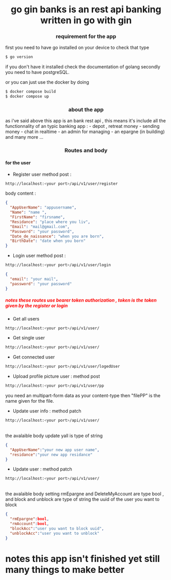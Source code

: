 <h1 align="center"> go gin banks is an rest api banking written in go with gin </h1>
<h3 align="center"> requirement for the app </h3>
first you need to have go installed on your device to check that type

```bash
$ go version
```

if you don't have it installed check the documentation of golang
secondly you need to have postgreSQL.

or you can just use the docker by doing

```bash
$ docker compose build
$ docker compose up
```

<h3 align="center" > about the app </h3>
as i've said above this app is an bank rest api , this means it's include all the functionnality of an typic banking app :
- depot , retreat money
- sending money
- chat in realtime 
- an admin for managing 
- an epargne (in building)
and many more ...

<h3 align="center"> Routes and body </h3>
<h4> for the user </h4>

- Register user method post :

```bash
http://localhost:<your port>/api/v1/user/register
```

body content :

```json
{
  "AppUserName": "appusername",
  "Name": "name ",
  "FirstName": "firsname",
  "Residance": "place where you liv",
  "Email": "mail@gmail.com",
  "Password": "your password",
  "Date_de_naissance": "when you are born",
  "BirthDate": "date when you born"
}
```

- Login user method post :

```bash
http://localhost:<your port>/api/v1/user/login
```

```json
{
  "email": "your mail",
  "password": "your password"
}
```

<h5 style="color : red;" > notes these routes use bearer token authorization , token is the  token given by the register or login </h5>

- Get all users

```bash
http://localhost:<your port>/api/v1/user/
```

- Get single user 

```bash
http://localhost:<your port>/api/v1/user/
```

- Get connected user 

```bash
http://localhost:<your port>/api/v1/user/logedUser
```

- Upload profile picture user : method post

```bash
http://localhost:<your port>/api/v1/user/pp
```
you need an multipart-form data as your content-type then "filePP" is the name given for the file.

- Update user info : method patch

```bash
http://localhost:<your port>/api/v1/user/
```
<br> the avalaible body update yall is type of string<br>

```json
{
  "AppUserName":"your new app user name",
  "residance":"your new app residance"
}
```
- Update user : method patch 

```bash
http://localhost:<your port>/api/v1/user/
```

<br> the avalaible body setting rmEpargne and DeleteMyAccount are type bool , and block and unblock are type of string the uuid of the user you want to block<br>

```json
{
  "rmEpargne":bool,
  "rmAccount":bool,
  "blockAcc":"user you want to block uuid",
  "unblockAcc":"user you want to unblock"
}
```
# notes this app isn't finished yet still many things to make better 
